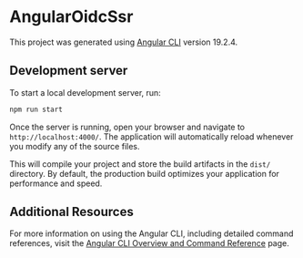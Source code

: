 # AngularOidcSsr

This project was generated using [Angular CLI](https://github.com/angular/angular-cli) version 19.2.4.

## Development server

To start a local development server, run:

```bash
npm run start
```

Once the server is running, open your browser and navigate to `http://localhost:4000/`. The application will automatically reload whenever you modify any of the source files.

This will compile your project and store the build artifacts in the `dist/` directory. By default, the production build optimizes your application for performance and speed.


## Additional Resources

For more information on using the Angular CLI, including detailed command references, visit the [Angular CLI Overview and Command Reference](https://angular.dev/tools/cli) page.
